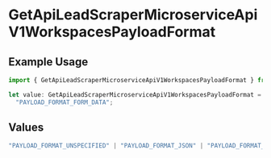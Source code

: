 # GetApiLeadScraperMicroserviceApiV1WorkspacesPayloadFormat

## Example Usage

```typescript
import { GetApiLeadScraperMicroserviceApiV1WorkspacesPayloadFormat } from "oppulence-backend-sdk/models/operations";

let value: GetApiLeadScraperMicroserviceApiV1WorkspacesPayloadFormat =
  "PAYLOAD_FORMAT_FORM_DATA";
```

## Values

```typescript
"PAYLOAD_FORMAT_UNSPECIFIED" | "PAYLOAD_FORMAT_JSON" | "PAYLOAD_FORMAT_XML" | "PAYLOAD_FORMAT_FORM_DATA" | "PAYLOAD_FORMAT_PROTOBUF" | "PAYLOAD_FORMAT_YAML"
```